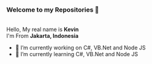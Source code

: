 ### Welcome to my Repositories 👋
<br/>Hello, My real name is **Kevin**
<br/>I'm From **Jakarta, Indonesia**

- 🔭 I’m currently working on C#, VB.Net and Node JS
- 🌱 I’m currently learning C#, VB.Net and Node JS


